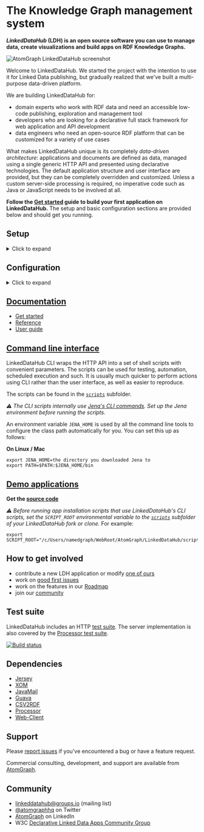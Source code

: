 # The Knowledge Graph management system

**_LinkedDataHub_ (LDH) is an open source software you can use to manage data, create visualizations and build apps on RDF Knowledge Graphs.**

![AtomGraph LinkedDataHub screenshot](https://raw.github.com/AtomGraph/LinkedDataHub/master/screenshot.png)

Welcome to LinkedDataHub. We started the project with the intention to use it for Linked Data publishing, but gradually realized that we've built a multi-purpose data-driven platform.

We are building LinkedDataHub for:
* domain experts who work with RDF data and need an accessible low-code publishing, exploration and management tool
* developers who are looking for a declarative full stack framework for web application and API development
* data engineers who need an open-source RDF platform that can be customized for a variety of use cases

What makes LinkedDataHub unique is its completely _data-driven architecture_: applications and documents are defined as data, managed using a single generic HTTP API and presented using declarative technologies. The default application structure and user interface are provided, but they can be completely overridden and customized. Unless a custom server-side processing is required, no imperative code such as Java or JavaScript needs to be involved at all.

**Follow the [Get started](https://linkeddatahub.com/linkeddatahub/docs/get-started/) guide to build your first application on LinkedDataHub.** The setup and basic configuration sections are provided below and should get you running.

## Setup

<details>
  <summary>Click to expand</summary>

  1. [Install Docker](https://docs.docker.com/install/)
     - [Install Docker Compose](https://docs.docker.com/compose/install/), if it is not already included in the Docker installation
  2. [Fork](https://guides.github.com/activities/forking/) this repository and clone the fork into a folder
  3. In the folder, create an `.env` file and fill out the missing values (you can use [`.env_sample`](https://github.com/AtomGraph/LinkedDataHub/blob/master/.env_sample) as a template). For example:
  ```
  COMPOSE_CONVERT_WINDOWS_PATHS=1
  COMPOSE_PROJECT_NAME=linkeddatahub

  PROTOCOL=https
  PROXY_HTTP_PORT=81
  PROXY_HTTPS_PORT=4443
  HOST=localhost
  ABS_PATH=/

  OWNER_MBOX=john@doe.com
  OWNER_GIVEN_NAME=John
  OWNER_FAMILY_NAME=Doe
  OWNER_ORG_UNIT=My unit
  OWNER_ORGANIZATION=My org
  OWNER_LOCALITY=Copenhagen
  OWNER_STATE_OR_PROVINCE=Denmark
  OWNER_COUNTRY_NAME=DK
  OWNER_KEY_PASSWORD=changeit
  ```
  4. Run this from command line:
  ```
  docker-compose up
  ```
  5. LinkedDataHub will start and create the following sub-folders:
     - `certs` where your WebID certificates are stored
     - `data` where the triplestore(s) will persist RDF data
     - `uploads` where LDH stores content-hashed file uploads
  6. Install `certs/owner.p12` into a web browser of your choice (password is the `OWNER_KEY_PASSWORD` value)
     - Google Chrome: `Settings > Advanced > Manage Certificates > Import...`
     - Mozilla Firefox: `Options > Privacy > Security > View Certificates... > Import...`
     - Apple Safari: The file is installed directly into the operating system. Open the file and import it using the [Keychain Access](https://support.apple.com/guide/keychain-access/what-is-keychain-access-kyca1083/mac) tool.
     - Microsoft Edge: Does not support certificate management, you need to install the file into Windows. [Read more here](https://social.technet.microsoft.com/Forums/en-US/18301fff-0467-4e41-8dee-4e44823ed5bf/microsoft-edge-browser-and-ssl-certificates?forum=win10itprogeneral).
  7. Open **https://localhost:4443/** in that web browser

  After a successful startup, the last line of the Docker log should read:

      linkeddatahub_1    | 02-Feb-2020 02:02:20.200 INFO [main] org.apache.catalina.startup.Catalina.start Server startup in 3420 ms

  ### Notes

  * You will likely get a browser warning such as `Your connection is not private` in Chrome or `Warning: Potential Security Risk Ahead` in Firefox due to the self-signed server certificate. Ignore it: click `Advanced` and `Proceed` or `Accept the risk` to proceed.
    * If this option does not appear in Chrome (as observed on some MacOS), you can open `chrome://flags/#allow-insecure-localhost`, switch `Allow invalid certificates for resources loaded from localhost` to `Enabled` and restart Chrome
  * `.env_sample` and `.env` files might be invisible in MacOS Finder which hides filenames starting with a dot. You should be able to [create it using Terminal](https://stackoverflow.com/questions/5891365/mac-os-x-doesnt-allow-to-name-files-starting-with-a-dot-how-do-i-name-the-hta) however.
  * On Linux your user may need to be a member of the `docker` group. Add it using
  ```
  sudo usermod -aG docker ${USER}
  ```
  and re-login with your user. An alternative, but not recommended, is to run
  ```
  sudo docker-compose up
  ```
</details>

## Configuration

<details>
  <summary>Click to expand</summary>

  ### Base URI

  Besides owner WebID configuration, the most common case is changing the base URI from the default `https://localhost:4443/` to your own.

  Lets use `https://ec2-54-235-229-141.compute-1.amazonaws.com/linkeddatahub/` as an example. We need to split the URI into components and set them in the `.env` file using the following parameters:
  ```
  PROTOCOL=https
  HTTP_PORT=80
  HTTPS_PORT=443
  HOST=ec2-54-235-229-141.compute-1.amazonaws.com
  ABS_PATH=/linkeddatahub/
  ```

  `ABS_PATH` is required, even if it's just `/`.

  ### Dataspaces

  Dataspaces are configured in [`config/system.trig`](https://github.com/AtomGraph/LinkedDataHub/blob/master/config/system.trig). Their base URIs need to be relative to the base URI configured in the `.env` file.

  Reusing the `https://ec2-54-235-229-141.compute-1.amazonaws.com/linkeddatahub/` as the new base URI, the easiest way is to simple replace the default `https://localhost:4443/` value with it. It can be done using the following shell command:
  ```
  sed -i 's/https:\/\/localhost:4443\//https:\/\/ec2-54-235-229-141.compute-1.amazonaws.com\/linkeddatahub\//g' config/system.trig
  ```
  Note that `sed` requires to escape forward slashes `/` with backslashes `\`.

  ## Reset

  If you need to start fresh and wipe the existing setup (e.g. after configuring a new base URI), you can do that using
  ```
  sudo rm -rf certs data && docker-compose down -v
  ```

_:warning: This will **remove the persisted data**, server and owner certificates as well as their Docker volumes._
</details>

## [Documentation](https://linkeddatahub.com/linkeddatahub/docs/)

* [Get started](https://linkeddatahub.com/linkeddatahub/docs/get-started/)
* [Reference](https://linkeddatahub.com/linkeddatahub/docs/reference/)
* [User guide](https://linkeddatahub.com/linkeddatahub/docs/user-guide/)

## [Command line interface](https://linkeddatahub.com/linkeddatahub/docs/reference/command-line-interface/)

LinkedDataHub CLI wraps the HTTP API into a set of shell scripts with convenient parameters. The scripts can be used for testing, automation, scheduled execution and such. It is usually much quicker to perform actions using CLI rather than the user interface, as well as easier to reproduce.

The scripts can be found in the [`scripts`](https://github.com/AtomGraph/LinkedDataHub/tree/master/scripts) subfolder.

_:warning: The CLI scripts internally use [Jena's CLI commands](https://jena.apache.org/documentation/tools/). Set up the Jena environment before running the scripts._

An environment variable `JENA_HOME` is used by all the command line tools to configure the class path automatically for you. You can set this up as follows:

**On Linux / Mac**

    export JENA_HOME=the directory you downloaded Jena to
    export PATH=$PATH:$JENA_HOME/bin

## [Demo applications](https://linkeddatahub.com/demo/)

**Get the [source code](https://github.com/AtomGraph/LinkedDataHub-Apps)**

_:warning: Before running app installation scripts that use LinkedDataHub's CLI scripts, set the `SCRIPT_ROOT` environmental variable to the [`scripts`](https://github.com/AtomGraph/LinkedDataHub/tree/master/scripts) subfolder of your LinkedDataHub fork or clone._ For example:

    export SCRIPT_ROOT="/c/Users/namedgraph/WebRoot/AtomGraph/LinkedDataHub/scripts"

## How to get involved

* contribute a new LDH application or modify [one of ours](https://github.com/AtomGraph/LinkedDataHub-Apps)
* work on [good first issues](../../contribute)
* work on the features in our [Roadmap](../../wiki/Roadmap)
* join our [community](#community)

## Test suite

LinkedDataHub includes an HTTP [test suite](https://github.com/AtomGraph/LinkedDataHub/tree/master/http-tests). The server implementation is also covered by the [Processor test suite](https://github.com/AtomGraph/Processor/tree/master/http-tests).

[![Build status](https://api.travis-ci.org/AtomGraph/LinkedDataHub.svg?branch=master)](https://travis-ci.org/AtomGraph/LinkedDataHub)

## Dependencies

* [Jersey](https://eclipse-ee4j.github.io/jersey/)
* [XOM](http://www.xom.nu)
* [JavaMail](https://javaee.github.io/javamail/)
* [Guava](https://github.com/google/guava)
* [CSV2RDF](https://github.com/AtomGraph/CSV2RDF)
* [Processor](https://github.com/AtomGraph/Processor)
* [Web-Client](https://github.com/AtomGraph/Web-Client)

## Support

Please [report issues](https://github.com/AtomGraph/LinkedDataHub/issues) if you've encountered a bug or have a feature request.

Commercial consulting, development, and support are available from [AtomGraph](https://atomgraph.com).

## Community

* [linkeddatahub@groups.io](https://groups.io/g/linkeddatahub) (mailing list)
* [@atomgraphhq](https://twitter.com/atomgraphhq) on Twitter
* [AtomGraph](https://www.linkedin.com/company/atomgraph/) on LinkedIn
* W3C [Declarative Linked Data Apps Community Group](http://www.w3.org/community/declarative-apps/)
